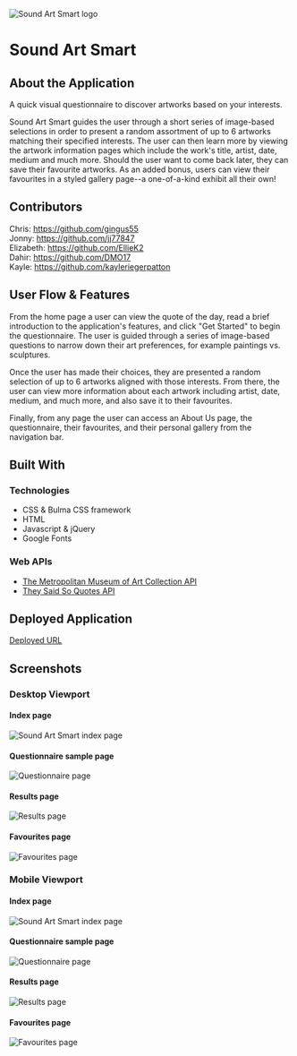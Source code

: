 ![Sound Art Smart logo](./assets/images/saslogo.png)

# Sound Art Smart

## About the Application

A quick visual questionnaire to discover artworks based on your interests.

Sound Art Smart guides the user through a short series of image-based selections in order to present a random assortment of up to 6 artworks matching their specified interests. The user can then learn more by viewing the artwork information pages which include the work's title, artist, date, medium and much more. Should the user want to come back later, they can save their favourite artworks. As an added bonus, users can view their favourites in a styled gallery page--a one-of-a-kind exhibit all their own!

## Contributors

Chris: https://github.com/gingus55  
Jonny: https://github.com/jj77847  
Elizabeth: https://github.com/EllieK2  
Dahir: https://github.com/DMO17  
Kayle: https://github.com/kayleriegerpatton

## User Flow & Features

From the home page a user can view the quote of the day, read a brief introduction to the application's features, and click "Get Started" to begin the questionnaire. The user is guided through a series of image-based questions to narrow down their art preferences, for example paintings vs. sculptures.

Once the user has made their choices, they are presented a random selection of up to 6 artworks aligned with those interests. From there, the user can view more information about each artwork including artist, date, medium, and much more, and also save it to their favourites.

Finally, from any page the user can access an About Us page, the questionnaire, their favourites, and their personal gallery from the navigation bar.

## Built With

### Technologies

- CSS & Bulma CSS framework
- HTML
- Javascript & jQuery
- Google Fonts

### Web APIs

- [The Metropolitan Museum of Art Collection API](https://metmuseum.github.io/)
- [They Said So Quotes API](https://quotes.rest/)

## Deployed Application

[Deployed URL](https://gingus55.github.io/sound-art-smart/)

## Screenshots

### Desktop Viewport

#### Index page

![Sound Art Smart index page](./assets/images/screenshots/index.png)

#### Questionnaire sample page

![Questionnaire page](./assets/images/screenshots/question-medium.png)

#### Results page

![Results page](./assets/images/screenshots/results.png)

#### Favourites page

![Favourites page](./assets/images/screenshots/favourites.png)

<!-- #### Gallery page
![Gallery page]() -->

### Mobile Viewport

#### Index page

![Sound Art Smart index page](./assets/images/screenshots/index-mobile.png)

#### Questionnaire sample page

![Questionnaire page](./assets/images/screenshots/question-mobile.png)

#### Results page

![Results page](./assets/images/screenshots/results-mobile.png)

#### Favourites page

![Favourites page](./assets/images/screenshots/favourites-mobile.png)

<!-- #### Gallery page
![Gallery page]() -->
